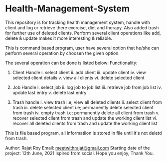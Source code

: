 # Health-Management-System
This  repository is for tracking health management system, handle with client and log or retrieve there exercise, diet and therapy. Also added trash for further use of deleted clients. Perform several client operations like add, delete &amp; update makes it more interesting &amp; reliable.

This is command based program, user have several option that he/she can perform several operation by choosen the given option.

The several operation can be done is listed below:
Functionality:

  1. Client Handle
    i. select client
    ii. add client
    iii. update client
    iv. view selected client details
    v. view all clients
    vi. delete selected client
    
  2. Job Handle
    i. select job
    ii. log job to job list
    iii. retrieve job from job list
    iv. update last entry
    v. delete last entry
    
  3. Trash handle
    i. view trash i.e; view all deleted clients
    ii. select client from trash
    iii. delete selected client i.e; permanently delete selected client from trash
    iv. empty trash i.e; permanently delete all client from trash
    v. recover selected client from trash and update the working client list
    vi. recover all deleted clients from trash and update the working client list
    
This is file based program, all informatiion is stored in file until it's not deletd from trash.



Author: Rajat Roy
Email: meetwithrajat@gmail.com
Starting date of the project: 13th June, 2021
Ispired from social.
          Hope you enjoy, Thank You.
